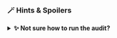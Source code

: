 ### 🪄 Hints & Spoilers

<details>
  <summary><b>✨ Not sure how to run the audit? </b></summary>
  <div>
    <div>Refer to <b>kube-bench</b> directory and manifests. Also docs can be found here <a href="https://github.com/aquasecurity/kube-bench">https://github.com/aquasecurity/kube-bench</a> 🙌</div>
  </div>
</details>
